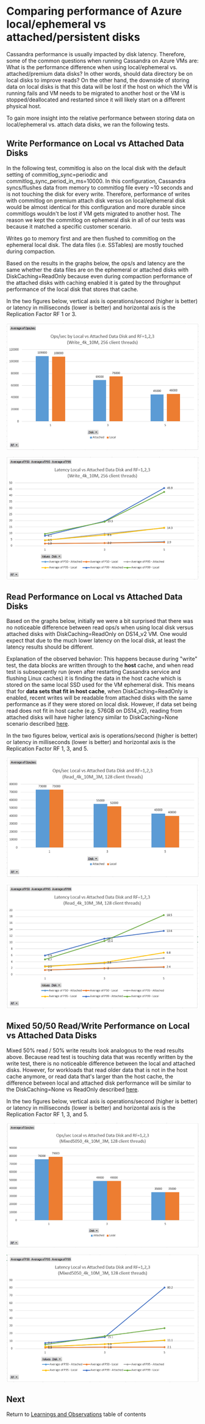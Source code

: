 # Comparing performance of Azure local/ephemeral vs attached/persistent disks

Cassandra performance is usually impacted by disk latency. Therefore, some of the common questions when running Cassandra on Azure VMs are: What is the performance difference when using local/ephemeral vs. attached/premium data disks? In other words, should data directory be on local disks to improve reads? On the other hand, the downside of storing data on local disks is that this data will be lost if the host on which the VM is running fails and VM needs to be migrated to another host or the VM is stopped/deallocated and restarted since it will likely start on a different physical host.

To gain more insight into the relative performance between storing data on local/ephemeral vs. attach data disks, we ran the following tests.

## Write Performance on Local vs Attached Data Disks

In the following test, commitlog is also on the local disk with the default setting of commitlog_sync=periodic and commitlog_sync_period_in_ms=10000. In this configuration, Cassandra syncs/flushes data from memory to commitlog file every ~10 seconds and is not touching the disk for every write. Therefore, performance of writes with commitlog on premium attach disk versus on local/ephemeral disk would be almost identical for this configuration and more durable since commitlogs wouldn't be lost if VM gets migrated to another host. The reason we kept the commitlog on ephemeral disk in all of our tests was because it matched a specific customer scenario.

Writes go to memory first and are then flushed to commitlog on the ephemeral local disk. The data files (i.e. SSTables) are mostly touched during compaction. 

Based on the results in the graphs below, the ops/s and latency are the same whether the data files are on the ephemeral or attached disks with DiskCaching=ReadOnly because even during compaction performance of the attached disks with caching enabled it is gated by the throughput performance of the local disk that stores that cache.

In the two figures below, vertical axis is operations/second (higher is better) or latency in milliseconds (lower is better) and horizontal axis is the Replication Factor RF 1 or 3.

![Local vs Attached Data Disks writes ops/sec](../images/localdisk-writes-ops.png)

![Local vs Attached Data Disks writes latency ](../images/localdisk-writes-lat.png)

## Read Performance on Local vs Attached Data Disks

Based on the graphs below, initially we were a bit surprised that there was no noticeable difference between read ops/s when using local disk versus attached disks with DiskCaching=ReadOnly on DS14_v2 VM. One would expect that due to the much lower latency on the local disk, at least the latency results should be different.

Explanation of the observed behavior: This happens because during "write" test, the data blocks are written through to the **host** cache, and when read test is subsequently run (even after restarting Cassandra service and flushing Linux caches) it is finding the data in the host cache which is stored on the same local SSD used for the VM ephemeral disk. This means that for **data sets that fit in host cache**, when DiskCaching=ReadOnly is enabled, recent writes will be readable from attached disks with the same performance as if they were stored on local disk. However, if data set being read does not fit in host cache (e.g. 576GB on DS14_v2), reading from attached disks will have higher latency similar to DiskCaching=None scenario described [here](cassandra-azure-vm-disk-caching.md).

In the two figures below, vertical axis is operations/second (higher is better) or latency in milliseconds (lower is better) and horizontal axis is the Replication Factor RF 1, 3, and 5.

![Local vs Attached Data Disks reads ops/sec](../images/localdisk-reads-ops.png)

![Local vs Attached Data Disks reads latency ](../images/localdisk-reads-lat.png)

## Mixed 50/50 Read/Write Performance on Local vs Attached Data Disks

Mixed 50% read / 50% write results look analogous to the read results above. Because read test is touching data that was recently written by the write test, there is no noticeable difference between the local and attached disks. However, for workloads that read older data that is not in the host cache anymore, or read data that's larger than the host cache, the difference between local and attached disk performance will be similar to the DiskCaching=None vs ReadOnly described [here](cassandra-azure-vm-disk-caching.md).

In the two figures below, vertical axis is operations/second (higher is better) or latency in milliseconds (lower is better) and horizontal axis is the Replication Factor RF 1, 3, and 5.

![Local vs Attached Data Disks mixed ops/sec](../images/localdisk-mixed-ops.png)

![Local vs Attached Data Disks mixed latency ](../images/localdisk-mixed-lat.png)

## Next

Return to [Learnings and Observations](../README.md#learnings-and-observations) table of contents